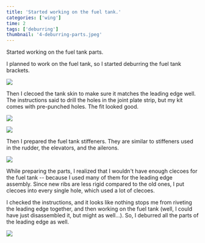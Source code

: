 ```yaml
---
title: 'Started working on the fuel tank.'
categories: ['wing']
time: 2
tags: ['deburring']
thumbnail: '4-deburring-parts.jpeg'
---
```


Started working on the fuel tank parts.

<!-- more -->

I planned to work on the fuel tank, so I started deburring the fuel tank brackets.

![](./0-deburred-tank-brackets.jpeg)

Then I clecoed the tank skin to make sure it matches the leading edge well. The instructions said to drill the holes in the joint plate strip, but my kit comes with pre-punched holes. The fit looked good.

![](./1-tank-skin-clecoed.jpeg)

![](./2-tank-tight-enough.jpeg)

Then I prepared the fuel tank stiffeners. They are similar to stiffeners used in the rudder, the elevators, and the ailerons.

![](./3-preparing-tank-stiffeners.jpeg)

While preparing the parts, I realized that I wouldn't have enough clecoes for the fuel tank -- because I used many of them for the leading edge assembly. Since new ribs are less rigid compared to the old ones, I put clecoes into every single hole, which used a lot of clecoes.

I checked the instructions, and it looks like nothing stops me from riveting the leading edge together, and then working on the fuel tank (well, I could have just disassembled it, but might as well...). So, I deburred all the parts of the leading edge as well.

![](./4-deburring-parts.jpeg)
